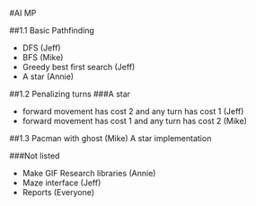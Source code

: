#AI MP 

##1.1 Basic Pathfinding 
- DFS (Jeff)
- BFS (Mike)
- Greedy best first search (Jeff)
- A star (Annie)

##1.2 Penalizing turns
###A star
- forward movement has cost 2 and any turn has cost 1 (Jeff)
- forward movement has cost 1 and any turn has cost 2 (Mike)

##1.3 Pacman with ghost (Mike)
A star implementation

###Not listed
- Make GIF Research libraries (Annie)
- Maze interface (Jeff)
- Reports (Everyone)


